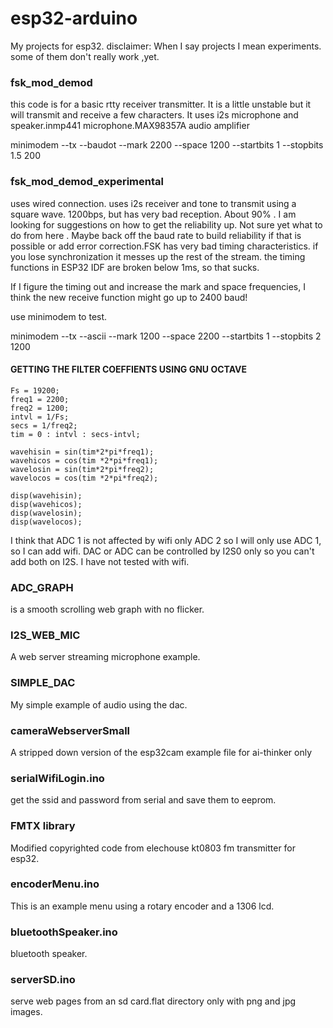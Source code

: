 # esp32-arduino

My projects for esp32.
disclaimer:
When I say projects I mean experiments. some of them don't really work ,yet.

### fsk_mod_demod 

this code is for a basic rtty receiver transmitter. It is a little unstable but it will  transmit and receive a few characters.
It uses i2s microphone and speaker.inmp441 microphone.MAX98357A audio amplifier

minimodem --tx --baudot --mark 2200 --space 1200 --startbits 1 --stopbits 1.5 200


### fsk_mod_demod_experimental 

uses wired connection. uses i2s receiver and tone to transmit using a square wave. 1200bps, but has very bad reception. About 90% . I am looking for suggestions on how to get the reliability up. Not sure yet what to do from here . Maybe back off the baud rate to build reliability if that is possible or add error correction.FSK has very bad timing characteristics. if you lose synchronization it messes up the rest of the stream. the timing functions in ESP32 IDF are broken below 1ms, so that sucks.

If I figure the timing out and increase the mark and space frequencies, I think the new receive function might go up to 2400 baud!

use minimodem to test.

minimodem --tx --ascii  --mark 1200 --space 2200 --startbits 1 --stopbits 2  1200

#### GETTING THE FILTER COEFFIENTS USING GNU OCTAVE

```
Fs = 19200;
freq1 = 2200;
freq2 = 1200;
intvl = 1/Fs;
secs = 1/freq2;
tim = 0 : intvl : secs-intvl;

wavehisin = sin(tim*2*pi*freq1);
wavehicos = cos(tim *2*pi*freq1);
wavelosin = sin(tim*2*pi*freq2);
wavelocos = cos(tim *2*pi*freq2);

disp(wavehisin);
disp(wavehicos);
disp(wavelosin);
disp(wavelocos);
```



I think that ADC 1 is not affected by wifi only ADC 2 so I will only use ADC 1, so I can add wifi.
DAC or ADC can be controlled by I2S0 only so you can't add both on I2S. I have not tested with wifi.

### ADC_GRAPH 

is a smooth scrolling web graph with no flicker.

### I2S_WEB_MIC

A web server streaming microphone example.

### SIMPLE_DAC

My simple example of audio using the dac.

### cameraWebserverSmall

A stripped down version of the esp32cam example file for ai-thinker only

### serialWifiLogin.ino

get the ssid and password from serial and save them to eeprom.

### FMTX library

Modified copyrighted code from elechouse kt0803 fm transmitter for esp32.

### encoderMenu.ino

This is an example menu using a rotary encoder and a 1306 lcd.

### bluetoothSpeaker.ino

bluetooth speaker.

### serverSD.ino

serve web pages from an sd card.flat directory only with png and jpg images.
